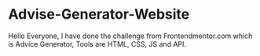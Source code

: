 # Advise-Generator-Website
Hello Everyone, I have done the challenge from Frontendmentor.com which is Advice Generator, Tools are HTML, CSS, JS and API. 
